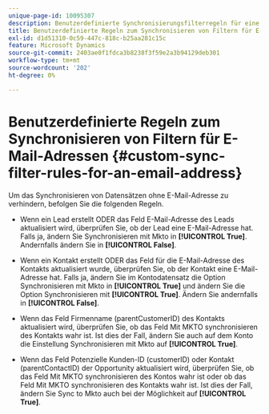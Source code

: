```yaml
---
unique-page-id: 10095307
description: Benutzerdefinierte Synchronisierungsfilterregeln für eine E-Mail-Adresse - Marketo-Dokumente - Produktdokumentation
title: Benutzerdefinierte Regeln zum Synchronisieren von Filtern für E-Mail-Adressen
exl-id: d1d51310-0c59-447c-818c-b25aa281c15c
feature: Microsoft Dynamics
source-git-commit: 2403ae0f1fdca3b8238f3f59e2a3b94129deb301
workflow-type: tm+mt
source-wordcount: '202'
ht-degree: 0%

---
```


# Benutzerdefinierte Regeln zum Synchronisieren von Filtern für E-Mail-Adressen {#custom-sync-filter-rules-for-an-email-address}

Um das Synchronisieren von Datensätzen ohne E-Mail-Adresse zu verhindern, befolgen Sie die folgenden Regeln.

* Wenn ein Lead erstellt ODER das Feld E-Mail-Adresse des Leads aktualisiert wird, überprüfen Sie, ob der Lead eine E-Mail-Adresse hat. Falls ja, ändern Sie Synchronisieren mit Mkto in **[!UICONTROL True]**. Andernfalls ändern Sie in **[!UICONTROL False]**.

* Wenn ein Kontakt erstellt ODER das Feld für die E-Mail-Adresse des Kontakts aktualisiert wurde, überprüfen Sie, ob der Kontakt eine E-Mail-Adresse hat. Falls ja, ändern Sie im Kontodatensatz die Option Synchronisieren mit Mkto in **[!UICONTROL True]** und ändern Sie die Option Synchronisieren mit **[!UICONTROL True]**. Ändern Sie andernfalls in **[!UICONTROL False]**.

* Wenn das Feld Firmenname (parentCustomerID) des Kontakts aktualisiert wird, überprüfen Sie, ob das Feld Mit MKTO synchronisieren des Kontakts wahr ist. Ist dies der Fall, ändern Sie auch auf dem Konto die Einstellung Synchronisieren mit Mkto auf **[!UICONTROL True]**.

* Wenn das Feld Potenzielle Kunden-ID (customerID) oder Kontakt (parentContactID) der Opportunity aktualisiert wird, überprüfen Sie, ob das Feld Mit MKTO synchronisieren des Kontos wahr ist oder ob das Feld Mit MKTO synchronisieren des Kontakts wahr ist. Ist dies der Fall, ändern Sie Sync to Mkto auch bei der Möglichkeit auf **[!UICONTROL True]**.
